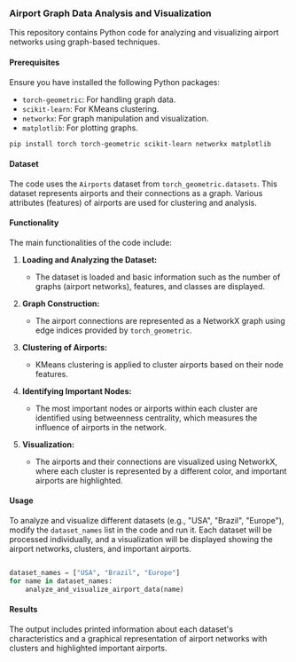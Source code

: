### Airport Graph Data Analysis and Visualization

This repository contains Python code for analyzing and visualizing airport networks using graph-based techniques.

#### Prerequisites

Ensure you have installed the following Python packages:

- `torch-geometric`: For handling graph data.
- `scikit-learn`: For KMeans clustering.
- `networkx`: For graph manipulation and visualization.
- `matplotlib`: For plotting graphs.


```bash
pip install torch torch-geometric scikit-learn networkx matplotlib
```

#### Dataset

The code uses the `Airports` dataset from `torch_geometric.datasets`. This dataset represents airports and their connections as a graph. Various attributes (features) of airports are used for clustering and analysis.

#### Functionality

The main functionalities of the code include:

1. **Loading and Analyzing the Dataset:**
   - The dataset is loaded and basic information such as the number of graphs (airport networks), features, and classes are displayed.

2. **Graph Construction:**
   - The airport connections are represented as a NetworkX graph using edge indices provided by `torch_geometric`.

3. **Clustering of Airports:**
   - KMeans clustering is applied to cluster airports based on their node features.

4. **Identifying Important Nodes:**
   - The most important nodes or airports within each cluster are identified using betweenness centrality, which measures the influence of airports in the network.

5. **Visualization:**
   - The airports and their connections are visualized using NetworkX, where each cluster is represented by a different color, and important airports are highlighted.

#### Usage

To analyze and visualize different datasets (e.g., "USA", "Brazil", "Europe"), modify the `dataset_names` list in the code and run it. Each dataset will be processed individually, and a visualization will be displayed showing the airport networks, clusters, and important airports.

```python

dataset_names = ["USA", "Brazil", "Europe"]
for name in dataset_names:
    analyze_and_visualize_airport_data(name)
```

#### Results

The output includes printed information about each dataset's characteristics and a graphical representation of airport networks with clusters and highlighted important airports.


